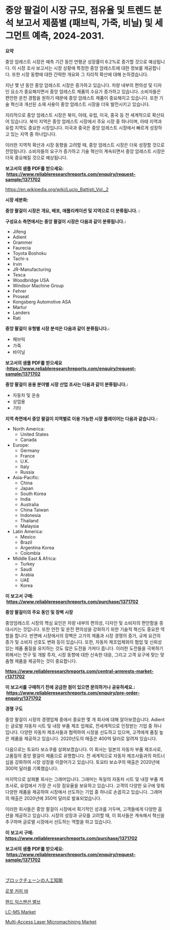 <p><h1>중앙 팔걸이 시장 규모, 점유율 및 트렌드 분석 보고서 제품별 (패브릭, 가죽, 비닐) 및 세그먼트 예측, 2024-2031.</h1></p><p><strong>요약</strong></p>
<p><p>중앙 암레스트 시장은 예측 기간 동안 연평균 성장률이 6.2%로 증가할 것으로 예상됩니다. 이 시장 조사 보고서는 시장 상황에 특정한 중앙 암레스트에 대한 정보를 제공합니다. 또한 시장 동향에 대한 간략한 개요와 그 지리적 확산에 대해 논하겠습니다.</p><p>지난 몇 년 동안 중앙 암레스트 시장은 증가하고 있습니다. 차량 내부의 편의성 및 디자인 요소가 중요해지면서 중앙 암레스트 제품의 수요가 증가하고 있습니다. 소비자들은 편안한 운전 경험을 원하기 때문에 중앙 암레스트 제품이 중요해지고 있습니다. 또한 기술 혁신과 개선된 소재 사용이 중앙 암레스트 시장을 더욱 발전시키고 있습니다.</p><p>지리적으로 중앙 암레스트 시장은 북미, 아태, 유럽, 미국, 중국 등 전 세계적으로 확산되어 있습니다. 북미 지역은 중앙 암레스트 시장에서 주요 시장 중 하나이며, 아태 지역과 유럽 지역도 중요한 시장입니다. 미국과 중국은 중앙 암레스트 시장에서 빠르게 성장하고 있는 지역 중 하나입니다.</p><p>이러한 지역적 확산과 시장 동향을 고려할 때, 중앙 암레스트 시장은 더욱 성장할 것으로 전망됩니다. 소비자들의 요구가 증가하고 기술 혁신이 계속되면서 중앙 암레스트 시장은 더욱 중요해질 것으로 예상됩니다.</p></p>
<p><strong>보고서의 샘플 PDF를 받으세요: &nbsp;<a href="https://www.reliableresearchreports.com/enquiry/request-sample/1371702">https://www.reliableresearchreports.com/enquiry/request-sample/1371702</a></strong></p>
<p><a href="https://en.wikipedia.org/wiki/Lucio_Battisti_Vol._2">https://en.wikipedia.org/wiki/Lucio_Battisti_Vol._2</a></p>
<p><strong>시장 세분화:</strong></p>
<p><strong> 중앙 팔걸이 시장은 개요, 배포, 애플리케이션 및 지역으로 더 분류됩니다. :</strong></p>
<p><strong>구성요소 측면에서는 중앙 팔걸이 시장은 다음과 같이 분류됩니다.:</strong></p>
<p><ul><li>Jifeng</li><li>Adient</li><li>Grammer</li><li>Faurecia</li><li>Toyota Boshoku</li><li>Tachi-s</li><li>Irvin</li><li>JR-Manufacturing</li><li>Tesca</li><li>Woodbridge USA</li><li>Windsor Machine Group</li><li>Fehrer</li><li>Proseat</li><li>Kongsberg Automotive ASA</li><li>Martur</li><li>Landers</li><li>Rati</li></ul></p>
<p><strong> 중앙 팔걸이 유형별 시장 분석은 다음과 같이 분류됩니다.:</strong></p>
<p><ul><li>패브릭</li><li>가죽</li><li>바이닐</li></ul></p>
<p><strong>보고서의 샘플 PDF를 받으세요 :<a href="https://www.reliableresearchreports.com/enquiry/request-sample/1371702">https://www.reliableresearchreports.com/enquiry/request-sample/1371702</a></strong></p>
<p><strong> 중앙 팔걸이 응용 분야별 시장 산업 조사는 다음과 같이 분류됩니다.:</strong></p>
<p><ul><li>자동차 및 운송</li><li>상업용</li><li>기타</li></ul></p>
<p><strong>지역 측면에서 중앙 팔걸이 지역별로 이용 가능한 시장 플레이어는 다음과 같습니다.:</strong></p>
<p><ul>
    <li>
        North America:
        <ul>
            <li>United States</li>
            <li>Canada</li>
        </ul>
    </li>
    <li>
        Europe:
        <ul>
            <li>Germany</li>
            <li>France</li>
            <li>U.K.</li>
            <li>Italy</li>
            <li>Russia</li>
        </ul>
    </li>
    <li>
        Asia-Pacific:
        <ul>
            <li>China</li>
            <li>Japan</li>
            <li>South Korea</li>
            <li>India</li>
            <li>Australia</li>
            <li>China Taiwan</li>
            <li>Indonesia</li>
            <li>Thailand</li>
            <li>Malaysia</li>
        </ul>
    </li>
    <li>
        Latin America:
        <ul>
            <li>Mexico</li>
            <li>Brazil</li>
            <li>Argentina Korea</li>
            <li>Colombia</li>
        </ul>
    </li>
    <li>
        Middle East & Africa:
        <ul>
            <li>Turkey</li>
            <li>Saudi</li>
            <li>Arabia</li>
            <li>UAE</li>
            <li>Korea</li>
        </ul>
    </li>
    </ul></p>
<p><strong>이 보고서 구매: &nbsp;<a href="https://www.reliableresearchreports.com/purchase/1371702">https://www.reliableresearchreports.com/purchase/1371702</a></strong></p>
<p><strong>중앙 팔걸이의 주요 동인 및 장벽 시장</strong></p>
<p><p>중앙암레스트 시장의 핵심 요인은 차량 내부의 편의성, 디자인 및 소비자의 편안함을 증대시키는 것입니다. 또한 안전 및 운전 편의성을 강화하기 위한 기술적 혁신도 중요한 역할을 합니다. 반면에 시장에서의 장벽은 고가의 제품과 시장 경쟁의 증가, 규제 요건의 증가 및 소비자 선호도 변화 등이 있습니다. 또한, 자동차 제조업체와의 협업 및 신뢰성 있는 제품 품질을 유지하는 것도 많은 도전을 가져다 줍니다. 이러한 도전들을 극복하기 위해서는 연구 및 개발 투자, 시장 동향에 대한 신속한 대응, 그리고 고객 요구에 맞는 맞춤형 제품을 제공하는 것이 중요합니다.</p></p>
<p><strong><a href="https://www.reliableresearchreports.com/central-armrests-market-r1371702">https://www.reliableresearchreports.com/central-armrests-market-r1371702</a></strong></p>
<p><strong>이 보고서를 구매하기 전에 궁금한 점이 있으면 문의하거나 공유하세요.: &nbsp;<a href="https://www.reliableresearchreports.com/enquiry/pre-order-enquiry/1371702">https://www.reliableresearchreports.com/enquiry/pre-order-enquiry/1371702</a></strong></p>
<p><strong>경쟁 구도</strong></p>
<p><p>중앙 팔걸이 시장의 경쟁업체 중에서 중요한 몇 개 회사에 대해 알아보겠습니다. Adient는 글로벌 자동차 시트 및 내장 부품 제조 업체로, 전세계적으로 인정받는 기업 중 하나입니다. 다양한 자동차 제조사들과 협력하여 시장을 선도하고 있으며, 고객에게 품질 높은 제품을 제공하고 있습니다. 2020년도의 매출은 400억 달러로 알려져 있습니다.</p><p>다음으로는 토요타 보쇼쿠를 살펴보겠습니다. 이 회사는 일본의 자동차 부품 제조사로, 고품질의 중앙 팔걸이 제품으로 유명합니다. 전 세계적으로 자동차 제조사들과의 파트너십을 강화하여 시장 성장을 이끌어가고 있습니다. 토요타 보쇼쿠의 매출은 2020년에 300억 달러를 기록했습니다.</p><p>마지막으로 살펴볼 회사는 그래머입니다. 그래머는 독일의 자동차 시트 및 내장 부품 제조사로, 유럽에서 가장 큰 시장 점유율을 보유하고 있습니다. 고객의 다양한 요구에 맞춰 다양한 제품을 제공하여 시장에서 선도하는 기업 중 하나로 손꼽히고 있습니다. 그래머의 매출은 2020년에 350억 달러로 발표되었습니다.</p><p>이러한 회사들은 중앙 팔걸이 시장에서 획기적인 성과를 거두며, 고객들에게 다양한 옵션을 제공하고 있습니다. 시장의 성장과 규모를 고려할 때, 이 회사들은 계속해서 혁신을 추구하며 글로벌 시장에서 선도하는 역할을 하고 있습니다.</p></p>
<p><strong>이 보고서 구매: &nbsp; <a href="https://www.reliableresearchreports.com/purchase/1371702">https://www.reliableresearchreports.com/purchase/1371702</a></strong></p>
<p><strong>보고서의 샘플 PDF를 받으세요: &nbsp;<a href="https://www.reliableresearchreports.com/enquiry/request-sample/1371702">https://www.reliableresearchreports.com/enquiry/request-sample/1371702</a></strong><strong></strong></p>
<p>&nbsp;</p>
<p><p><a href="https://medium.com/@josephmiller1959/%E3%83%96%E3%83%AD%E3%83%83%E3%82%AF%E3%83%81%E3%82%A7%E3%83%BC%E3%83%B3%E5%B8%82%E5%A0%B4%E3%81%AE%E4%BA%BA%E5%B7%A5%E7%9F%A5%E8%83%BD-%E5%B8%82%E5%A0%B4%E5%8D%A0%E6%9C%89%E7%8E%87-%E5%B8%82%E5%A0%B4%E5%8B%95%E5%90%91-%E5%B0%86%E6%9D%A5%E3%81%AE%E6%88%90%E9%95%B7%E3%82%92%E6%8E%A2%E3%82%8B-62d17db478c4">ブロックチェーンの人工知能</a></p><p><a href="https://medium.com/@fly879567/%EB%A1%9C%EB%B4%87-%EC%BB%A4%ED%94%BC-%EB%B0%94-%EC%8B%9C%EC%9E%A5-%EB%B6%84%EC%84%9D-%EB%B3%B4%EA%B3%A0%EC%84%9C-%EC%A7%80%EC%97%AD%EB%B3%84-%EA%B8%80%EB%A1%9C%EB%B2%8C-%EC%9D%B8%EC%82%AC%EC%9D%B4%ED%8A%B8-%EC%9C%A0%ED%98%95-%EC%9E%90%EB%8F%99-%ED%82%A4%EC%98%A4%EC%8A%A4%ED%81%AC-%EB%A1%9C%EB%B4%87%EC%9D%84-%EC%9D%B4%EC%9A%A9%ED%95%9C-%EC%9E%90%EB%8F%99-%ED%82%A4%EC%98%A4%EC%8A%A4%ED%81%AC-%EB%B0%94%EB%A6%AC%EC%8A%A4%ED%83%80-%EB%B4%87-%EB%B0%8F-%EC%9D%91%EC%9A%A9-%EB%B6%84%EC%95%BC-%EC%BB%A8%EB%B9%84%EB%8B%88%EC%96%B8%EC%8A%A4-%EC%8A%A4%ED%86%A0%EC%96%B4-%ED%98%B8%ED%85%94-%EC%98%A4%ED%94%BC%EC%8A%A4-fe0dbf462d8d">로봇 커피 바</a></p><p><a href="https://medium.com/@rickymetzdvm/%EC%86%90-%ED%8C%BD%EC%B0%BD-%EB%B0%B8%EB%B8%8C-%EC%8B%9C%EC%9E%A5-%EA%B7%9C%EB%AA%A8-%EB%B0%8F-%EC%A0%90%EC%9C%A0%EC%9C%A8-%EB%B6%84%EC%84%9D-%EC%84%B1%EC%9E%A5-%EC%B6%94%EC%84%B8-%EB%B0%8F-2024%EB%85%84-2031%EB%85%84-%EC%98%88%EC%B8%A1-57204e503c7c">핸드 익스팬션 밸브</a></p><p><a href="https://issuu.com/reportprime-2/docs/lc-ms-market-size-2030.pptx">LC-MS Market</a></p><p><a href="https://issuu.com/reportprime-2/docs/multi-access-laser-micromachining-market-size-2030">Multi-Access Laser Micromachining Market</a></p></p>